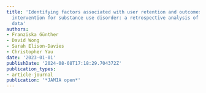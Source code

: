 ```yaml
---
title: 'Identifying factors associated with user retention and outcomes of a digital
  intervention for substance use disorder: a retrospective analysis of real-world
  data'
authors:
- Franziska Günther
- David Wong
- Sarah Elison-Davies
- Christopher Yau
date: '2023-01-01'
publishDate: '2024-08-08T17:18:29.704372Z'
publication_types:
- article-journal
publication: '*JAMIA open*'
---
```

